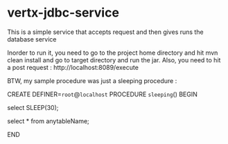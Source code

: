 # vertx-jdbc-service
This is a simple service that accepts request and then gives runs the database service

Inorder to run it, you need to go to the project home directory and hit mvn clean install and go to target directory and run the jar.
Also, you need to hit a post request : http://localhost:8089/execute

BTW, my sample procedure was just a sleeping procedure : 

CREATE DEFINER=`root`@`localhost` PROCEDURE `sleeping`()
BEGIN

select SLEEP(30);

select * from anytableName;

END
